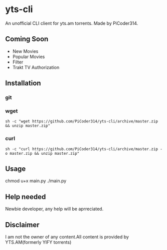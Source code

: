 # yts-cli
An unofficial CLI client for yts.am torrents.
Made by PiCoder314.

## Coming Soon
+ New Movies
+ Popular Movies
+ Filter
+ Trakt TV Authorization

## Installation
### git
### wget
`sh -c "wget https://github.com/PiCoder314/yts-cli/archive/master.zip && unzip master.zip"`
### curl
`sh -c "curl https://github.com/PiCoder314/yts-cli/archive/master.zip -o master.zip && unzip master.zip"`
## Usage
chmod u+x main.py
./main.py <search-term>


## Help needed
Newbie developer, any help will be aprreciated.

## Disclaimer
I am not the owner of any content.All content is provided by YTS.AM(formerly YIFY torrents)
